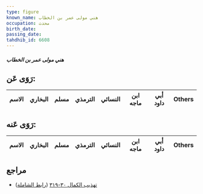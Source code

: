 ```yaml
---
type: figure
known_name: هني مولى عمر بن الخطاب
occupation: محدث
birth_date:
passing_date:
tahdhib_id: 6608
---
```

##### هني مولى عمر بن الخطاب

## رَوَى عَن:
| الاسم | البخاري | مسلم | الترمذي | النسائي | ابن ماجه | أبي داود | Others |
| ----- | ------- | ---- | ------- | ------- | -------- | -------- | ------ |
## رَوَى عَنه:
| الاسم | البخاري | مسلم | الترمذي | النسائي | ابن ماجه | أبي داود | Others |
| ----- | ------- | ---- | ------- | ------- | -------- | -------- | ------ |
## مراجع
- [تهذيب الكمال ٣٠-٣١٩](obsidian://open?vault=Tahdhib-al-Kamal&file=Figures/٦٦٠٨-هني%20مولى%20عمر%20بن%20الخطاب) ([رابط الشاملة](https://shamela.ws/book/3722/16385))